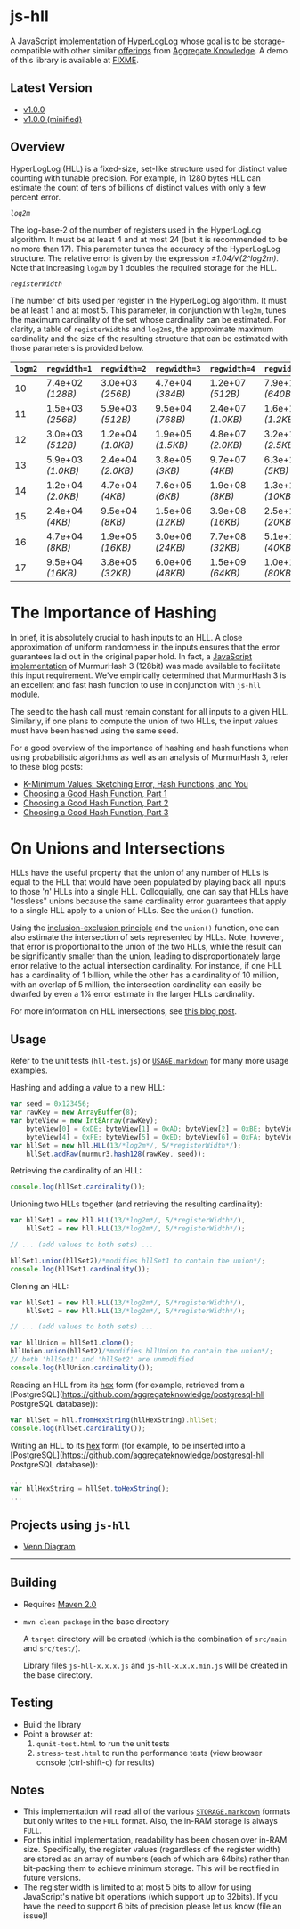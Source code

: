 js-hll
======

A JavaScript implementation of [HyperLogLog](http://algo.inria.fr/flajolet/Publications/FlFuGaMe07.pdf) whose goal is to be storage-compatible with other similar [offerings](https://github.com/aggregateknowledge/postgresql-hll) from [Aggregate Knowledge](http://blog.aggregateknowledge.com/). A demo of this library is available at [FIXME](http://blog.aggregateknowledge.com/).


Latest Version
---------------

*  [v1.0.0](js-hll-1.0.0.js)
*  [v1.0.0 (minified)](js-hll-1.0.0.min.js)


Overview
--------

HyperLogLog (HLL) is a fixed-size, set-like structure used for distinct value counting with tunable precision. For example, in 1280 bytes HLL can estimate the count of tens of billions of distinct values with only a few percent error.

*`log2m`*

The log-base-2 of the number of registers used in the HyperLogLog algorithm. It must be at least 4 and at most 24 (but it is recommended to be no more than 17). This parameter tunes the accuracy of the HyperLogLog structure. The relative error is given by the expression _&plusmn;1.04/&radic;(2^log2m)_. Note that increasing `log2m` by 1 doubles the required storage for the HLL.

*`registerWidth`*

The number of bits used per register in the HyperLogLog algorithm. It must be at least 1 and at most 5. This parameter, in conjunction with `log2m`, tunes the maximum cardinality of the set whose cardinality can be estimated. For clarity, a table of `registerWidth`s and `log2m`s, the approximate maximum cardinality and the size of the resulting structure that can be estimated with those parameters is provided below.


<table>
    <thead>
        <th><code>logm2</code></th><th><code>regwidth=1</code></th><th><code>regwidth=2</code></th><th><code>regwidth=3</code></th><th><code>regwidth=4</code></th><th><code>regwidth=5</code></th>
    </thead>
    <tbody>
<tr><td>10</td><td>7.4e+02 <em>(128B)</em></td><td>3.0e+03 <em>(256B)</em></td><td>4.7e+04 <em>(384B)</em></td><td>1.2e+07 <em>(512B)</em></td><td>7.9e+11 <em>(640B)</em></td></tr>
<tr><td>11</td><td>1.5e+03 <em>(256B)</em></td><td>5.9e+03 <em>(512B)</em></td><td>9.5e+04 <em>(768B)</em></td><td>2.4e+07 <em>(1.0KB)</em></td><td>1.6e+12 <em>(1.2KB)</em></td></tr>
<tr><td>12</td><td>3.0e+03 <em>(512B)</em></td><td>1.2e+04 <em>(1.0KB)</em></td><td>1.9e+05 <em>(1.5KB)</em></td><td>4.8e+07 <em>(2.0KB)</em></td><td>3.2e+12 <em>(2.5KB)</em></td></tr>
<tr><td>13</td><td>5.9e+03 <em>(1.0KB)</em></td><td>2.4e+04 <em>(2.0KB)</em></td><td>3.8e+05 <em>(3KB)</em></td><td>9.7e+07 <em>(4KB)</em></td><td>6.3e+12 <em>(5KB)</em></td></tr>
<tr><td>14</td><td>1.2e+04 <em>(2.0KB)</em></td><td>4.7e+04 <em>(4KB)</em></td><td>7.6e+05 <em>(6KB)</em></td><td>1.9e+08 <em>(8KB)</em></td><td>1.3e+13 <em>(10KB)</em></td></tr>
<tr><td>15</td><td>2.4e+04 <em>(4KB)</em></td><td>9.5e+04 <em>(8KB)</em></td><td>1.5e+06 <em>(12KB)</em></td><td>3.9e+08 <em>(16KB)</em></td><td>2.5e+13 <em>(20KB)</em></td></tr>
<tr><td>16</td><td>4.7e+04 <em>(8KB)</em></td><td>1.9e+05 <em>(16KB)</em></td><td>3.0e+06 <em>(24KB)</em></td><td>7.7e+08 <em>(32KB)</em></td><td>5.1e+13 <em>(40KB)</em></td></tr>
<tr><td>17</td><td>9.5e+04 <em>(16KB)</em></td><td>3.8e+05 <em>(32KB)</em></td><td>6.0e+06 <em>(48KB)</em></td><td>1.5e+09 <em>(64KB)</em></td><td>1.0e+14 <em>(80KB)</em></td></tr>
    </tbody>
</table>


The Importance of Hashing
=========================

In brief, it is absolutely crucial to hash inputs to an HLL. A close approximation of uniform randomness in the inputs ensures that the error guarantees laid out in the original paper hold. In fact, a [JavaScript implementation](https://github.com/aggregateknowledge/js-murmur3-128/) of MurmurHash 3 (128bit) was made available to facilitate this input requirement. We've empirically determined that MurmurHash 3 is an excellent and fast hash function to use in conjunction with `js-hll` module.

The seed to the hash call must remain constant for all inputs to a given HLL.  Similarly, if one plans to compute the union of two HLLs, the input values must have been hashed using the same seed.

For a good overview of the importance of hashing and hash functions when using probabilistic algorithms as well as an analysis of MurmurHash 3, refer to these blog posts:

* [K-Minimum Values: Sketching Error, Hash Functions, and You](http://blog.aggregateknowledge.com/2012/08/20/k-minimum-values-sketching-error-hash-functions-and-you/)
* [Choosing a Good Hash Function, Part 1](http://blog.aggregateknowledge.com/2011/12/05/choosing-a-good-hash-function-part-1/)
* [Choosing a Good Hash Function, Part 2](http://blog.aggregateknowledge.com/2011/12/29/choosing-a-good-hash-function-part-2/)
* [Choosing a Good Hash Function, Part 3](http://blog.aggregateknowledge.com/2012/02/02/choosing-a-good-hash-function-part-3/)


On Unions and Intersections
===========================

HLLs have the useful property that the union of any number of HLLs is equal to the HLL that would have been populated by playing back all inputs to those '_n_' HLLs into a single HLL. Colloquially, one can say that HLLs have "lossless" unions because the same cardinality error guarantees that apply to a single HLL apply to a union of HLLs. See the `union()` function.

Using the [inclusion-exclusion principle](http://en.wikipedia.org/wiki/Inclusion%E2%80%93exclusion_principle) and the `union()` function, one can also estimate the intersection of sets represented by HLLs. Note, however, that error is proportional to the union of the two HLLs, while the result can be significantly smaller than the union, leading to disproportionately large error relative to the actual intersection cardinality. For instance, if one HLL has a cardinality of 1 billion, while the other has a cardinality of 10 million, with an overlap of 5 million, the intersection cardinality can easily be dwarfed by even a 1% error estimate in the larger HLLs cardinality.

For more information on HLL intersections, see [this blog post](http://blog.aggregateknowledge.com/2012/12/17/hll-intersections-2/).



Usage
-----

Refer to the unit tests (`hll-test.js`) or [`USAGE.markdown`](USAGE.markdown) for many more usage examples.

Hashing and adding a value to a new HLL:

```javascript
var seed = 0x123456;
var rawKey = new ArrayBuffer(8);
var byteView = new Int8Array(rawKey);
    byteView[0] = 0xDE; byteView[1] = 0xAD; byteView[2] = 0xBE; byteView[3] = 0xEF;
    byteView[4] = 0xFE; byteView[5] = 0xED; byteView[6] = 0xFA; byteView[7] = 0xCE;
var hllSet = new hll.HLL(13/*log2m*/, 5/*registerWidth*/);
    hllSet.addRaw(murmur3.hash128(rawKey, seed));
```

Retrieving the cardinality of an HLL:

```javascript
console.log(hllSet.cardinality());
```

Unioning two HLLs together (and retrieving the resulting cardinality):

```javascript
var hllSet1 = new hll.HLL(13/*log2m*/, 5/*registerWidth*/),
    hllSet2 = new hll.HLL(13/*log2m*/, 5/*registerWidth*/);

// ... (add values to both sets) ...

hllSet1.union(hllSet2)/*modifies hllSet1 to contain the union*/;
console.log(hllSet1.cardinality());
```

Cloning an HLL:

```javascript
var hllSet1 = new hll.HLL(13/*log2m*/, 5/*registerWidth*/),
    hllSet2 = new hll.HLL(13/*log2m*/, 5/*registerWidth*/);

// ... (add values to both sets) ...

var hllUnion = hllSet1.clone();
hllUnion.union(hllSet2)/*modifies hllUnion to contain the union*/;
// both 'hllSet1' and 'hllSet2' are unmodified
console.log(hllUnion.cardinality());
```

Reading an HLL from its [hex](STORAGE.markdown) form (for example, retrieved from a [PostgreSQL](https://github.com/aggregateknowledge/postgresql-hll PostgreSQL database)):

```javascript
var hllSet = hll.fromHexString(hllHexString).hllSet;
console.log(hllSet.cardinality());
```

Writing an HLL to its [hex](STORAGE.markdown) form (for example, to be inserted into a [PostgreSQL](https://github.com/aggregateknowledge/postgresql-hll PostgreSQL database)):


```javascript
...
var hllHexString = hllSet.toHexString();
...
```

Projects using `js-hll`
-----------------------

*  [Venn Diagram](http://blog.aggregateknowledge.com/FIXME)

* * * * * * * * * * * * * * * * * * * * * * * * * * * * * * * * * * * * * * * * * *

Building
--------

*  Requires [Maven 2.0](FIXME)
*  `mvn clean package` in the base directory

   A `target` directory will be created (which is the combination of `src/main` and `src/test/`).

   Library files `js-hll-x.x.x.js` and `js-hll-x.x.x.min.js` will be created in the base directory.


Testing
-------
*  Build the library
*  Point a browser at:
   1. `qunit-test.html` to run the unit tests
   2. `stress-test.html` to run the performance tests (view browser console (ctrl-shift-c) for results)


Notes
-----

*  This implementation will read all of the various [`STORAGE.markdown`](STORAGE.markdown) formats but only writes to the `FULL` format. Also, the in-RAM storage is always `FULL`.
*  For this initial implementation, readability has been chosen over in-RAM size. Specifically, the register values (regardless of the register width) are stored as an array of numbers (each of which are 64bits) rather than bit-packing them to achieve minimum storage. This will be rectified in future versions.
*  The register width is limited to at most 5 bits to allow for using JavaScript's native bit operations (which support up to 32bits). If you have the need to support 6 bits of precision please let us know (file an issue)!

